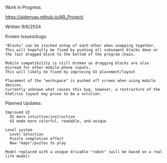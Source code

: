 Work in Progress.

https://aidenyav.github.io/AR_Project/

Written 9/6/2024

Known Issues/bugs:
    
    "Blocks" can be stacked ontop of each other when snapping together. 
    This will hopefully be fixed by pushing all subseqent blocks down or the last dragged block to the bottom of the program chain.
  
    Mobile compatibility is still broken as dragging blocks are also misread for other mobile phone inputs. 
    This will likely be fixed by improving UI placement/layout
  
    Placement of the "workspace" is pushed off screen when using mobile devices.
    Currently unknown what causes this bug, however, a restructure of the html/css layout may prove to be a solution.


Planned Updates:
  
    Improved UI
      UI more intuitive/instructive
      UI made more colorful, readable, and unique
  
    Level system
      Level Selection
      Puzzle completion effect
      New "maps"/puzles to play
  
    Model replaced with a unique drivable "robot" (will be based on a real life model)
